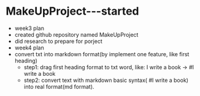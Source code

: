 # MakeUpProject---started
*  week3 plan
  * created github repository named MakeUpProject
  * did research to prepare for porject
*  week4 plan
 * convert txt into markdown format(by implement one feature, like first heading)
   * step1: drag first heading format to txt word, like: I write a book  -> #I write a book
    * step2: convert text with markdown basic syntax( #I write a book) into real format(md format).

